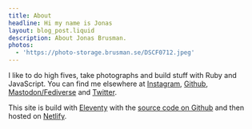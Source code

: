 ```yaml
---
title: About
headline: Hi my name is Jonas
layout: blog_post.liquid
description: About Jonas Brusman.
photos:
  - 'https://photo-storage.brusman.se/DSCF0712.jpeg'
---
```


I like to do high fives, take photographs and build stuff with Ruby and JavaScript. You can find me elsewhere at [Instagram](https://www.instagram.com/himynameisjonas/), [Github](https://github.com/himynameisjonas), [Mastodon/Fediverse](https://tacocat.space/@jonas) and [Twitter](https://twitter.com/himynameisjonas).


This site is build with [Eleventy](https://www.11ty.dev) with the [source code on Github](https://github.com/himynameisjonas/jonas.brusman.se) and then hosted on [Netlify](https://www.netlify.com).
